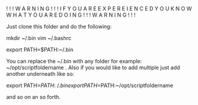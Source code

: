! ! ! W A R N I N G ! ! ! I F  Y O U  A R E  E X P E R E I E N C E D  Y O U  K N O W  W H A T  Y O U  A R E  D O I N G ! ! ! W A R N I N G ! ! !

Just clone this folder and do the following:

mkdir ~/.bin
vim ~/.bashrc

export PATH=$PATH:~/.bin

You can replace the ~/.bin with any folder for example: ~/opt/scriptfoldername . Also if you would like to add multiple just add another underneath like so:

export PATH=$PATH:~/.bin
export PATH=$PATH:~/opt/scriptfoldername

and so on an so forth.
